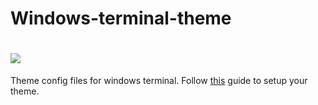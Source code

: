 # Windows-terminal-theme

# ![](https://mspoweruser.com/wp-content/uploads/2019/06/Windows-Terminal-Logo.jpg)

Theme config files for windows terminal.
Follow [this](https://docs.microsoft.com/en-us/windows/terminal/tutorials/powerline-setup) guide to setup your theme.
